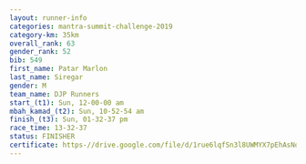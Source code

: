 ```yaml
---
layout: runner-info 
categories: mantra-summit-challenge-2019 
category-km: 35km 
overall_rank: 63
gender_rank: 52
bib: 549
first_name: Patar Marlon
last_name: Siregar
gender: M
team_name: DJP Runners
start_(t1): Sun, 12-00-00 am
mbah_kamad_(t2): Sun, 10-52-54 am
finish_(t3): Sun, 01-32-37 pm
race_time: 13-32-37
status: FINISHER
certificate: https-//drive.google.com/file/d/1rue6lqfSn3l8UWMYX7pEhAsNooPOxGsm/view?usp=sharing
---
```

